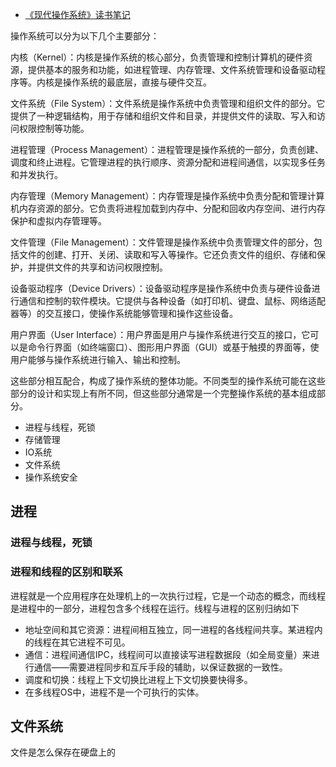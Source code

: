 * [《现代操作系统》读书笔记](https://www.shymean.com/article/《现代操作系统》读书笔记)

操作系统可以分为以下几个主要部分：

内核（Kernel）：内核是操作系统的核心部分，负责管理和控制计算机的硬件资源，提供基本的服务和功能，如进程管理、内存管理、文件系统管理和设备驱动程序等。内核是操作系统的最底层，直接与硬件交互。

文件系统（File System）：文件系统是操作系统中负责管理和组织文件的部分。它提供了一种逻辑结构，用于存储和组织文件和目录，并提供文件的读取、写入和访问权限控制等功能。

进程管理（Process Management）：进程管理是操作系统的一部分，负责创建、调度和终止进程。它管理进程的执行顺序、资源分配和进程间通信，以实现多任务和并发执行。

内存管理（Memory Management）：内存管理是操作系统中负责分配和管理计算机内存资源的部分。它负责将进程加载到内存中、分配和回收内存空间、进行内存保护和虚拟内存管理等。

文件管理（File Management）：文件管理是操作系统中负责管理文件的部分，包括文件的创建、打开、关闭、读取和写入等操作。它还负责文件的组织、存储和保护，并提供文件的共享和访问权限控制。

设备驱动程序（Device Drivers）：设备驱动程序是操作系统中负责与硬件设备进行通信和控制的软件模块。它提供与各种设备（如打印机、键盘、鼠标、网络适配器等）的交互接口，使操作系统能够管理和操作这些设备。

用户界面（User Interface）：用户界面是用户与操作系统进行交互的接口，它可以是命令行界面（如终端窗口）、图形用户界面（GUI）或基于触摸的界面等，使用户能够与操作系统进行输入、输出和控制。

这些部分相互配合，构成了操作系统的整体功能。不同类型的操作系统可能在这些部分的设计和实现上有所不同，但这些部分通常是一个完整操作系统的基本组成部分。

* 进程与线程，死锁
* 存储管理
* IO系统
* 文件系统
* 操作系统安全

## 进程
### 进程与线程，死锁

### 进程和线程的区别和联系
进程就是一个应用程序在处理机上的一次执行过程，它是一个动态的概念，而线程是进程中的一部分，进程包含多个线程在运行。线程与进程的区别归纳如下
* 地址空间和其它资源：进程间相互独立，同一进程的各线程间共享。某进程内的线程在其它进程不可见。
* 通信：进程间通信IPC，线程间可以直接读写进程数据段（如全局变量）来进行通信——需要进程同步和互斥手段的辅助，以保证数据的一致性。
* 调度和切换：线程上下文切换比进程上下文切换要快得多。
* 在多线程OS中，进程不是一个可执行的实体。

## 文件系统

文件是怎么保存在硬盘上的
